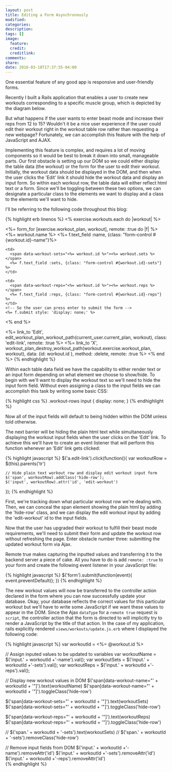 ```yaml
---
layout: post
title: Editing a Form Asynchronously
modified:
categories:
description:
tags: []
image:
  feature:
  credit:
  creditlink:
comments:
share:
date: 2016-03-18T17:37:55-04:00
---
```


One essential feature of any good app is responsive and user-friendly forms.  

Recently I built a Rails application that enables a user to create new workouts corresponding to a specific muscle group, which is depicted by the diagram below.

But what happens if the user wants to enter beast mode and increase their reps from 12 to 15? Wouldn't it be a nice user experience if the user could edit their workout right in the workout table row rather than requesting a new webpage? Fortunately, we can accomplish this feature with the help of JavaScript and AJAX.

Implementing this feature is complex, and requires a lot of moving components so it would be best to break it down into small, manageable parts. Our first obstacle is setting up our DOM so we could either display the table data (the workout) or the form for the user to edit their workout. Initially, the workout data should be displayed in the DOM, and then when the user clicks the 'Edit' link it should hide the workout data and display an input form. So within each workout row, the table data will either reflect html text or a form. Since we'll be toggling between these two options, we can designate a particular class to the elements we want to display and a class to the elements we'll want to hide.

I'll be referring to the following code throughout this blog:

{% highlight erb linenos %}
<% exercise.workouts.each do |workout| %>
  <!-- Workout row -->
  <tr class="workout-rows" data-muscle-group-id="<%= exercise.muscle_group.id %>" data-workout-id="<%= workout.id %>">

  <%= form_for [exercise.workout_plan, workout], remote: :true do |f| %>
    <!-- Either display the html text or the form input -->
    <td>
      <span data-workout-name="<%= workout.id %>"><%= workout.name %></span>
      <%= f.text_field :name, {class: "form-control #{workout.id}-name"}%>
    </td>

    <td>
      <span data-workout-sets="<%= workout.id %>"><%= workout.sets %></span>
      <%= f.text_field :sets, {class: "form-control #{workout.id}-sets"} %>
    </td>

    <td>
      <span data-workout-reps="<%= workout.id %>"><%= workout.reps %></span>
      <%= f.text_field :reps, {class: "form-control #{workout.id}-reps"} %>
    </td>
    <!-- So the user can press enter to submit the form -->
    <%= f.submit style: 'display: none;' %>
  <% end %>

  <td><%= link_to 'Edit', edit_workout_plan_workout_path(current_user.current_plan, workout), class: 'edit-link', remote: :true %></td>
  <td><%= link_to 'X', workout_plan_destroy_workout_path(workout.exercise.workout_plan, workout), data: {id: workout.id }, method: :delete, remote: :true %></td>
<% end %>
{% endhighlight %}

Within each table data field we have the capability to either render text or an input form depending on what element we choose to show/hide. To begin with we'll want to display the workout text so we'll need to hide the input form field. Without even assigning a class to the input fields we can accomplish this task by writing some basic CSS:

{% highlight css %}
.workout-rows input {
  display: none;
}
{% endhighlight %}

Now all of the input fields will default to being hidden within the DOM unless told otherwise.

The next barrier will be hiding the plain html text while simultaneously displaying the workout input fields when the user clicks on the 'Edit' link. To achieve this we'll have to create an event listener that will perform this function whenever an 'Edit' link gets clicked:

{% highlight javascript %}
  $('a.edit-link').click(function(){
    var workoutRow = $(this).parents('tr')

    // Hide plain text workout row and display edit workout input form
    $('span', workoutRow).addClass('hide-row');
    $('input', workoutRow).attr('id', 'edit-workout')
  });
{% endhighlight %}

First, we're tracking down what particular workout row we're dealing with. Then, we can conceal the span element showing the plain html by adding the 'hide-row' class, and we can display the edit workout input by adding the 'edit-workout' id to the input fields.

Now that the user has upgraded their workout to fulfill their beast mode requirements, we'll need to submit their form and update the workout row without refreshing the page. Enter obstacle number three: submitting the updated workout form via Ajax.

Remote true makes capturing the inputted values and transferring it to the backend server a piece  of cake. All you have to do is add `remote: :true` to your form and create the following event listener in your JavaScript file:

{% highlight javascript %}
  $('form').submit(function(event){
    event.preventDefault();
  })
{% endhighlight %}

The new workout values will now be transferred to the controller action declared in the form where you can now successfully update your database. Okay, your database reflects the  correct values for this particular workout but we'll have to write some JavaScript if we want these values to appear in the DOM. Since the Ajax `dataType` for a `remote true` request is `script`, the controller action that the form is directed to will implicitly try to render a JavaScript by the title of that action. In the case of my application, rails explicitly rendered `views/workouts/update.js.erb` where I displayed the following code:

{% highlight javascript %}
var workoutId = <%= @workout.id %>

// Assign inputed values to be updated to variables
var workoutName = $('input.' + workoutId +'-name').val();
var workoutSets = $('input.' + workoutId +'-sets').val();
var workoutReps = $('input.' + workoutId +'-reps').val();


// Display new workout values in DOM
$('span[data-workout-name="' + workoutId + '"]').text(workoutName)
$('span[data-workout-name="' + workoutId + '"]').toggleClass('hide-row')


$('span[data-workout-sets="' + workoutId + '"]').text(workoutSets)
$('span[data-workout-sets="' + workoutId + '"]').toggleClass('hide-row')

$('span[data-workout-reps="' + workoutId + '"]').text(workoutReps)
$('span[data-workout-reps="' + workoutId + '"]').toggleClass('hide-row')

// $('span.' + workoutId + '-sets').text(workoutSets)
// $('span.' + workoutId + '-sets').removeClass('hide-row')

// Remove input fields from DOM
$('input.' + workoutId +'-name').removeAttr('id')
$('input.' + workoutId +'-sets').removeAttr('id')
$('input.' + workoutId +'-reps').removeAttr('id')  
{% endhighlight %}

